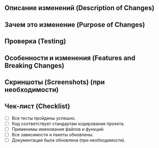 ## Описание изменений (Description of Changes)

<!-- Опишите здесь, что было изменено в этом Pull Request. Постарайтесь быть максимально точными и краткими. -->

## Зачем это изменение (Purpose of Changes)

<!-- Опишите, почему были внесены эти изменения и какую проблему они решают. Если есть связанные Issue, ссылки на них также будут полезны. -->

## Проверка (Testing)

<!-- Укажите, какие тесты вы выполнили для проверки вашего кода. Это может быть список тестовых случаев, обозначение успешного прохождения или скриншоты результатов тестов. -->

## Особенности и изменения (Features and Breaking Changes)

<!-- Если ваш PR включает новые функции, особенности или изменения, которые могут повлиять на существующий код, укажите их здесь. -->

## Скриншоты (Screenshots) (при необходимости)

<!-- Приложите скриншоты, чтобы продемонстрировать визуальные изменения, если это применимо. -->

## Чек-лист (Checklist)

- [ ] Все тесты пройдены успешно.
- [ ] Код соответствует стандартам кодирования проекта.
- [ ] Применимы именования файлов и функций.
- [ ] Все зависимости и пакеты обновлены.
- [ ] Документация была обновлена (при необходимости).